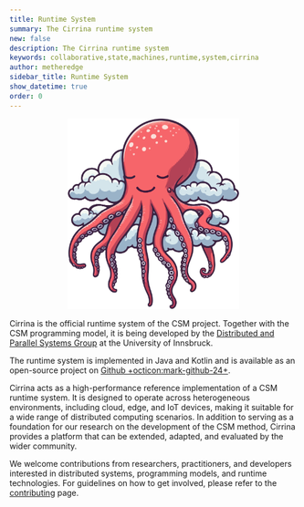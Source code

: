 ```yaml
---
title: Runtime System
summary: The Cirrina runtime system
new: false
description: The Cirrina runtime system
keywords: collaborative,state,machines,runtime,system,cirrina
author: metheredge
sidebar_title: Runtime System
show_datetime: true
order: 0
---
```


<center>
    <img src="../../assets/cirrina/cirrina.svg" width="300px" />
</center>

Cirrina is the official runtime system of the CSM project. Together with the CSM programming model, it is 
being developed by the [Distributed and Parallel Systems Group](https://dps.uibk.ac.at/) at the University of 
Innsbruck.  

The runtime system is implemented in Java and Kotlin and is available as an open-source project on [Github
+octicon:mark-github-24+](https://github.com/CollaborativeStateMachines/Cirrina).  

Cirrina acts as a high-performance reference implementation of a CSM runtime system. It is designed to operate
across heterogeneous environments, including cloud, edge, and IoT devices, making it suitable for a wide range
of distributed computing scenarios. In addition to serving as a foundation for our research on the development
of the CSM method, Cirrina provides a platform that can be extended, adapted, and evaluated by the wider 
community.  

We welcome contributions from researchers, practitioners, and developers interested in distributed systems, 
programming models, and runtime technologies. For guidelines on how to get involved, please refer to the 
[contributing](contributing.md) page.  
